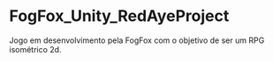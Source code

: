 # FogFox_Unity_RedAyeProject
Jogo em desenvolvimento pela FogFox com o objetivo de ser um RPG isométrico 2d.
